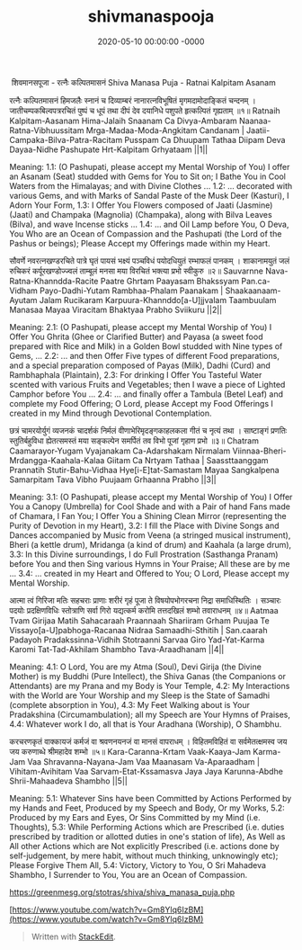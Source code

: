 ﻿---
layout: post
title: shivmanaspooja
date: 2020-05-10 00:00:00 -0000
image: 

tags: [Music-Sanskrit]
excerpt_separator: <!--more-->
---

 <!--more-->

﻿
शिवमानसपूजा - रत्नैः कल्पितमासनं
Shiva Manasa Puja - Ratnai Kalpitam Asanam

रत्नैः कल्पितमासनं हिमजलैः स्नानं च दिव्याम्बरं
नानारत्नविभूषितं मृगमदामोदाङ्कितं चन्दनम् ।
जातीचम्पकबिल्वपत्ररचितं पुष्पं च धूपं तथा
दीपं देव दयानिधे पशुपते हृत्कल्पितं गृह्यताम् ॥१॥
Ratnaih Kalpitam-Aasanam Hima-Jalaih Snaanam Ca Divya-Ambaram
Naanaa-Ratna-Vibhuussitam Mrga-Madaa-Moda-Angkitam Candanam |
Jaatii-Campaka-Bilva-Patra-Racitam Pusspam Ca Dhuupam Tathaa
Diipam Deva Dayaa-Nidhe Pashupate Hrt-Kalpitam Grhyataam ||1||



Meaning:
1.1: (O Pashupati, please accept my Mental Worship of You) I offer an Asanam (Seat) studded with Gems for You to Sit on; I Bathe You in Cool Waters from the Himalayas; and with Divine Clothes ...
1.2: ... decorated with various Gems, and with Marks of Sandal Paste of the Musk Deer (Kasturi), I Adorn Your Form,
1.3: I Offer You Flowers composed of Jaati (Jasmine) (Jaati) and Champaka (Magnolia) (Champaka), along with Bilva Leaves (Bilva), and wave Incense sticks ...
1.4: ... and Oil Lamp before You, O Deva, You Who are an Ocean of Compassion and the Pashupati (the Lord of the Pashus or beings); Please Accept my Offerings made within my Heart.

सौवर्णे नवरत्नखण्डरचिते पात्रे घृतं पायसं
भक्ष्यं पञ्चविधं पयोदधियुतं रम्भाफलं पानकम् ।
शाकानामयुतं जलं रुचिकरं कर्पूरखण्डोज्ज्वलं
ताम्बूलं मनसा मया विरचितं भक्त्या प्रभो स्वीकुरु ॥२॥
Sauvarnne Nava-Ratna-Khanndda-Racite Paatre Ghrtam Paayasam
Bhakssyam Pan.ca-Vidham Payo-Dadhi-Yutam Rambhaa-Phalam Paanakam |
Shaakaanaam-Ayutam Jalam Rucikaram Karpuura-Khannddo[a-U]jjvalam
Taambuulam Manasaa Mayaa Viracitam Bhaktyaa Prabho Sviikuru ||2||

Meaning:
2.1: (O Pashupati, please accept my Mental Worship of You) I Offer You Ghrita (Ghee or Clarified Butter) and Payasa (a sweet food prepared with Rice and Milk) in a Golden Bowl studded with Nine types of Gems, ...
2.2: ... and then Offer Five types of different Food preparations, and a special preparation composed of Payas (Milk), Dadhi (Curd) and Rambhaphala (Plaintain),
2.3: For drinking I Offer You Tasteful Water scented with various Fruits and Vegetables; then I wave a piece of Lighted Camphor before You ...
2.4: ... and finally offer a Tambula (Betel Leaf) and complete my Food Offering; O Lord, please Accept my Food Offerings I created in my Mind through Devotional Contemplation.

छत्रं चामरयोर्युगं व्यजनकं चादर्शकं निर्मलं
वीणाभेरिमृदङ्गकाहलकला गीतं च नृत्यं तथा ।
साष्टाङ्गं प्रणतिः स्तुतिर्बहुविधा ह्येतत्समस्तं मया
सङ्कल्पेन समर्पितं तव विभो पूजां गृहाण प्रभो ॥३॥
Chatram Caamarayor-Yugam Vyajanakam Ca-Adarshakam Nirmalam
Viinnaa-Bheri-Mrdangga-Kaahala-Kalaa Giitam Ca Nrtyam Tathaa |
Saassttaanggam Prannatih Stutir-Bahu-Vidhaa Hye[i-E]tat-Samastam Mayaa
Sangkalpena Samarpitam Tava Vibho Puujaam Grhaanna Prabho ||3||

Meaning:
3.1: (O Pashupati, please accept my Mental Worship of You) I Offer You a Canopy (Umbrella) for Cool Shade and with a Pair of hand Fans made of Chamara, I Fan You; I Offer You a Shining Clean Mirror (representing the Purity of Devotion in my Heart),
3.2: I fill the Place with Divine Songs and Dances accompanied by Music from Veena (a stringed musical instrument), Bheri (a kettle drum), Mridanga (a kind of drum) and Kaahala (a large drum),
3.3: In this Divine surroundings, I do Full Prostration (Sasthanga Pranam) before You and then Sing various Hymns in Your Praise; All these are by me ...
3.4: ... created in my Heart and Offered to You; O Lord, Please accept my Mental Worship.

आत्मा त्वं गिरिजा मतिः सहचराः प्राणाः शरीरं गृहं
पूजा ते विषयोपभोगरचना निद्रा समाधिस्थितिः ।
सञ्चारः पदयोः प्रदक्षिणविधिः स्तोत्राणि सर्वा गिरो
यद्यत्कर्म करोमि तत्तदखिलं शम्भो तवाराधनम् ॥४॥
Aatmaa Tvam Girijaa Matih Sahacaraah Praannaah Shariiram Grham
Puujaa Te Vissayo[a-U]pabhoga-Racanaa Nidraa Samaadhi-Sthitih |
San.caarah Padayoh Pradakssinna-Vidhih Stotraanni Sarvaa Giro
Yad-Yat-Karma Karomi Tat-Tad-Akhilam Shambho Tava-Araadhanam ||4||

Meaning:
4.1: O Lord, You are my Atma (Soul), Devi Girija (the Divine Mother) is my Buddhi (Pure Intellect), the Shiva Ganas (the Companions or Attendants) are my Prana and my Body is Your Temple,
4.2: My Interactions with the World are Your Worship and my Sleep is the State of Samadhi (complete absorption in You),
4.3: My Feet Walking about is Your Pradakshina (Circumambulation); all my Speech are Your Hymns of Praises,
4.4: Whatever work I do, all that is Your Aradhana (Worship), O Shambhu.

करचरणकृतं वाक्कायजं कर्मजं वा
श्रवणनयनजं वा मानसं वापराधम् ।
विहितमविहितं वा सर्वमेतत्क्षमस्व
जय जय करुणाब्धे श्रीमहादेव शम्भो ॥५॥
Kara-Caranna-Krtam Vaak-Kaaya-Jam Karma-Jam Vaa
Shravanna-Nayana-Jam Vaa Maanasam Va-Aparaadham |
Vihitam-Avihitam Vaa Sarvam-Etat-Kssamasva
Jaya Jaya Karunna-Abdhe Shrii-Mahaadeva Shambho ||5||

Meaning:
5.1: Whatever Sins have been Committed by Actions Performed by my Hands and Feet, Produced by my Speech and Body, Or my Works,
5.2: Produced by my Ears and Eyes, Or Sins Committed by my Mind (i.e. Thoughts),
5.3: While Performing Actions which are Prescribed (i.e. duties prescribed by tradition or allotted duties in one's station of life), As Well as All other Actions which are Not explicitly Prescribed (i.e. actions done by self-judgement, by mere habit, without much thinking, unknowingly etc); Please Forgive Them All,
5.4: Victory, Victory to You, O Sri Mahadeva Shambho, I Surrender to You, You are an Ocean of Compassion.

https://greenmesg.org/stotras/shiva/shiva_manasa_puja.php

[https://www.youtube.com/watch?v=Gm8Ylq6IzBM](https://www.youtube.com/watch?v=Gm8Ylq6IzBM)
> Written with [StackEdit](https://stackedit.io/).
